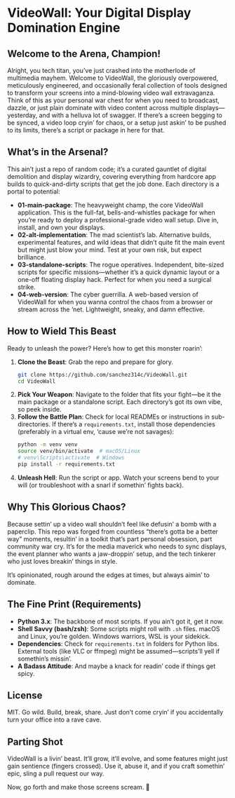 # VideoWall: Your Digital Display Domination Engine

## Welcome to the Arena, Champion!
Alright, you tech titan, you’ve just crashed into the motherlode of multimedia mayhem. Welcome to VideoWall, the gloriously overpowered, meticulously engineered, and occasionally feral collection of tools designed to transform your screens into a mind-blowing video wall extravaganza. Think of this as your personal war chest for when you need to broadcast, dazzle, or just plain dominate with video content across multiple displays—yesterday, and with a helluva lot of swagger. If there’s a screen begging to be synced, a video loop cryin’ for chaos, or a setup just askin’ to be pushed to its limits, there’s a script or package in here for that.

## What’s in the Arsenal?
This ain’t just a repo of random code; it’s a curated gauntlet of digital demolition and display wizardry, covering everything from hardcore app builds to quick-and-dirty scripts that get the job done. Each directory is a portal to potential:

- **01-main-package**: The heavyweight champ, the core VideoWall application. This is the full-fat, bells-and-whistles package for when you’re ready to deploy a professional-grade video wall setup. Dive in, install, and own your displays.
- **02-alt-implementation**: The mad scientist’s lab. Alternative builds, experimental features, and wild ideas that didn’t quite fit the main event but might just blow your mind. Test at your own risk, but expect brilliance.
- **03-standalone-scripts**: The rogue operatives. Independent, bite-sized scripts for specific missions—whether it’s a quick dynamic layout or a one-off floating display hack. Perfect for when you need a surgical strike.
- **04-web-version**: The cyber guerrilla. A web-based version of VideoWall for when you wanna control the chaos from a browser or stream across the ‘net. Lightweight, sneaky, and damn effective.

## How to Wield This Beast
Ready to unleash the power? Here’s how to get this monster roarin’:

1. **Clone the Beast**: Grab the repo and prepare for glory.
   ```bash
   git clone https://github.com/sanchez314c/VideoWall.git
   cd VideoWall
   ```
2. **Pick Your Weapon**: Navigate to the folder that fits your fight—be it the main package or a standalone script. Each directory’s got its own vibe, so peek inside.
3. **Follow the Battle Plan**: Check for local READMEs or instructions in sub-directories. If there’s a `requirements.txt`, install those dependencies (preferably in a virtual env, ‘cause we’re not savages):
   ```bash
   python -m venv venv
   source venv/bin/activate  # macOS/Linux
   # venv\Scripts\activate  # Windows
   pip install -r requirements.txt
   ```
4. **Unleash Hell**: Run the script or app. Watch your screens bend to your will (or troubleshoot with a snarl if somethin’ fights back).

## Why This Glorious Chaos?
Because settin’ up a video wall shouldn’t feel like defusin’ a bomb with a paperclip. This repo was forged from countless “there’s gotta be a better way” moments, resultin’ in a toolkit that’s part personal obsession, part community war cry. It’s for the media maverick who needs to sync displays, the event planner who wants a jaw-droppin’ setup, and the tech tinkerer who just loves breakin’ things in style.

It’s opinionated, rough around the edges at times, but always aimin’ to dominate.

## The Fine Print (Requirements)
- **Python 3.x**: The backbone of most scripts. If you ain’t got it, get it now.
- **Shell Savvy (bash/zsh)**: Some scripts might roll with `.sh` files. macOS and Linux, you’re golden. Windows warriors, WSL is your sidekick.
- **Dependencies**: Check for `requirements.txt` in folders for Python libs. External tools (like VLC or ffmpeg) might be assumed—scripts’ll yell if somethin’s missin’.
- **A Badass Attitude**: And maybe a knack for readin’ code if things get spicy.

## License
MIT. Go wild. Build, break, share. Just don’t come cryin’ if you accidentally turn your office into a rave cave.

## Parting Shot
VideoWall is a livin’ beast. It’ll grow, it’ll evolve, and some features might just gain sentience (fingers crossed). Use it, abuse it, and if you craft somethin’ epic, sling a pull request our way.

Now, go forth and make those screens scream. 🚀
